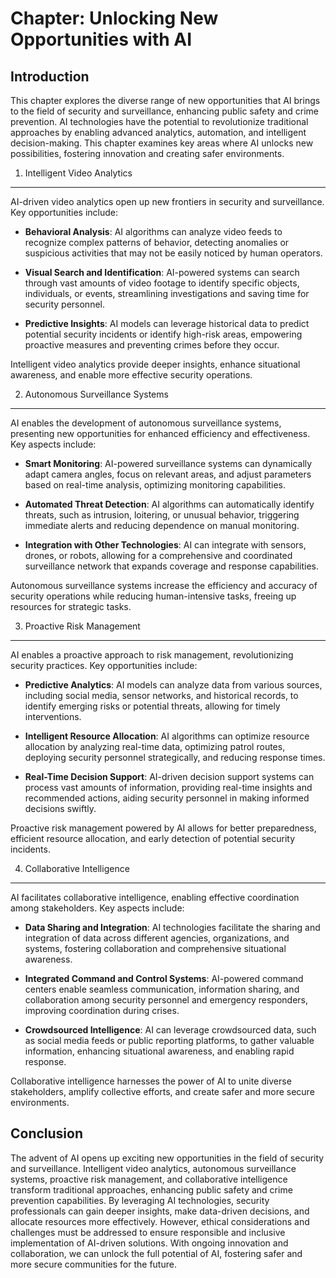 Chapter: Unlocking New Opportunities with AI
============================================

Introduction
------------

This chapter explores the diverse range of new opportunities that AI brings to the field of security and surveillance, enhancing public safety and crime prevention. AI technologies have the potential to revolutionize traditional approaches by enabling advanced analytics, automation, and intelligent decision-making. This chapter examines key areas where AI unlocks new possibilities, fostering innovation and creating safer environments.

1. Intelligent Video Analytics
------------------------------

AI-driven video analytics open up new frontiers in security and surveillance. Key opportunities include:

* **Behavioral Analysis**: AI algorithms can analyze video feeds to recognize complex patterns of behavior, detecting anomalies or suspicious activities that may not be easily noticed by human operators.

* **Visual Search and Identification**: AI-powered systems can search through vast amounts of video footage to identify specific objects, individuals, or events, streamlining investigations and saving time for security personnel.

* **Predictive Insights**: AI models can leverage historical data to predict potential security incidents or identify high-risk areas, empowering proactive measures and preventing crimes before they occur.

Intelligent video analytics provide deeper insights, enhance situational awareness, and enable more effective security operations.

2. Autonomous Surveillance Systems
----------------------------------

AI enables the development of autonomous surveillance systems, presenting new opportunities for enhanced efficiency and effectiveness. Key aspects include:

* **Smart Monitoring**: AI-powered surveillance systems can dynamically adapt camera angles, focus on relevant areas, and adjust parameters based on real-time analysis, optimizing monitoring capabilities.

* **Automated Threat Detection**: AI algorithms can automatically identify threats, such as intrusion, loitering, or unusual behavior, triggering immediate alerts and reducing dependence on manual monitoring.

* **Integration with Other Technologies**: AI can integrate with sensors, drones, or robots, allowing for a comprehensive and coordinated surveillance network that expands coverage and response capabilities.

Autonomous surveillance systems increase the efficiency and accuracy of security operations while reducing human-intensive tasks, freeing up resources for strategic tasks.

3. Proactive Risk Management
----------------------------

AI enables a proactive approach to risk management, revolutionizing security practices. Key opportunities include:

* **Predictive Analytics**: AI models can analyze data from various sources, including social media, sensor networks, and historical records, to identify emerging risks or potential threats, allowing for timely interventions.

* **Intelligent Resource Allocation**: AI algorithms can optimize resource allocation by analyzing real-time data, optimizing patrol routes, deploying security personnel strategically, and reducing response times.

* **Real-Time Decision Support**: AI-driven decision support systems can process vast amounts of information, providing real-time insights and recommended actions, aiding security personnel in making informed decisions swiftly.

Proactive risk management powered by AI allows for better preparedness, efficient resource allocation, and early detection of potential security incidents.

4. Collaborative Intelligence
-----------------------------

AI facilitates collaborative intelligence, enabling effective coordination among stakeholders. Key aspects include:

* **Data Sharing and Integration**: AI technologies facilitate the sharing and integration of data across different agencies, organizations, and systems, fostering collaboration and comprehensive situational awareness.

* **Integrated Command and Control Systems**: AI-powered command centers enable seamless communication, information sharing, and collaboration among security personnel and emergency responders, improving coordination during crises.

* **Crowdsourced Intelligence**: AI can leverage crowdsourced data, such as social media feeds or public reporting platforms, to gather valuable information, enhancing situational awareness, and enabling rapid response.

Collaborative intelligence harnesses the power of AI to unite diverse stakeholders, amplify collective efforts, and create safer and more secure environments.

Conclusion
----------

The advent of AI opens up exciting new opportunities in the field of security and surveillance. Intelligent video analytics, autonomous surveillance systems, proactive risk management, and collaborative intelligence transform traditional approaches, enhancing public safety and crime prevention capabilities. By leveraging AI technologies, security professionals can gain deeper insights, make data-driven decisions, and allocate resources more effectively. However, ethical considerations and challenges must be addressed to ensure responsible and inclusive implementation of AI-driven solutions. With ongoing innovation and collaboration, we can unlock the full potential of AI, fostering safer and more secure communities for the future.

